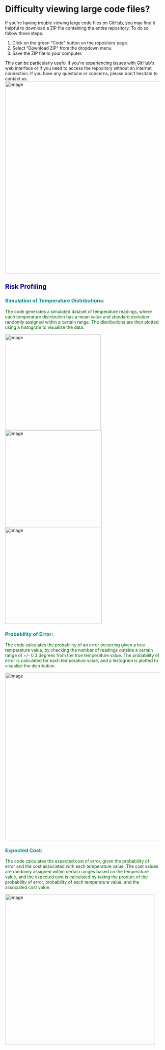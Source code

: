 # Difficulty viewing large code files?

If you're having trouble viewing large code files on GitHub, you may find it helpful to download a ZIP file containing the entire repository. To do so, follow these steps:

1. Click on the green "Code" button on the repository page.
2. Select "Download ZIP" from the dropdown menu.
3. Save the ZIP file to your computer.

This can be particularly useful if you're experiencing issues with GitHub's web interface or if you need to access the repository without an internet connection. If you have any questions or concerns, please don't hesitate to contact us. 
<img width="624" alt="image" src="https://user-images.githubusercontent.com/117291117/231703905-7469ae09-6d82-4f77-ad05-fa29142ac9a8.png">
<h2 style="color: navy">Risk Profiling</h2>

<h3 style="color: darkcyan">Simulation of Temperature Distributions:</h3>

<p style="color: darkgreen">The code generates a simulated dataset of temperature readings, where each temperature distribution has a mean value and standard deviation randomly assigned within a certain range. The distributions are then plotted using a histogram to visualize the data.</p>

<img width="311" alt="image" src="https://user-images.githubusercontent.com/117291117/228687587-7abd6acb-6ab8-4474-8ef1-7bbd79fb07b9.png">
<img width="314" alt="image" src="https://user-images.githubusercontent.com/117291117/228687680-ab8de013-3cdc-4357-a720-fa0ff9ceedf6.png">
<img width="314" alt="image" src="https://user-images.githubusercontent.com/117291117/228687745-19ed4368-e734-43b5-9468-08bd2a85350e.png">


<h3 style="color: darkcyan">Probability of Error:</h3>

<p style="color: darkgreen">The code calculates the probability of an error occurring given a true temperature value, by checking the number of readings outside a certain range of +/- 0.3 degrees from the true temperature value. The probability of error is calculated for each temperature value, and a histogram is plotted to visualize the distribution.</p>

<img width="543" alt="image" src="https://user-images.githubusercontent.com/117291117/228687831-450a61ba-3f71-47e5-90b8-a67772b4d6fa.png">


<h3 style="color: darkcyan">Expected Cost:</h3>

<p style="color: darkgreen">The code calculates the expected cost of error, given the probability of error and the cost associated with each temperature value. The cost values are randomly assigned within certain ranges based on the temperature value, and the expected cost is calculated by taking the product of the probability of error, probability of each temperature value, and the associated cost value.</p>

<img width="488" alt="image" src="https://user-images.githubusercontent.com/117291117/228687984-7d7315b1-8c3b-46fd-adc8-6e62c88c1fa0.png">


